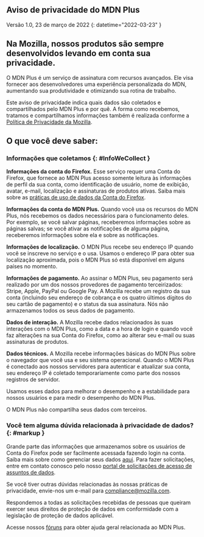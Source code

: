 ﻿## <span class="privacy-header-firefox">Aviso de privacidade do</span> <span class="privacy-header-policy"> MDN Plus </span>

Versão 1.0, 23 de março de 2022
{: datetime="2022-03-23" }

## Na Mozilla, nossos produtos são sempre desenvolvidos levando em conta sua privacidade.

O MDN Plus é um serviço de assinatura com recursos avançados. Ele visa fornecer aos desenvolvedores uma experiência personalizada do MDN, aumentando sua produtividade e otimizando sua rotina de trabalho.

Este aviso de privacidade indica quais dados são coletados e compartilhados pelo MDN Plus e por quê. A forma como recebemos, tratamos e compartilhamos informações também é realizada conforme a [Política de Privacidade da Mozilla](https://www.mozilla.org/privacy/).

## O que você deve saber:

### Informações que coletamos {: #InfoWeCollect }

__Informações da conta do Firefox.__ Esse serviço requer uma Conta do Firefox, que fornece ao MDN Plus acesso somente leitura às informações de perfil da sua conta, como identificação de usuário, nome de exibição, avatar, e-mail, localização e assinaturas de produtos ativas. Saiba mais sobre as [práticas de uso de dados da Conta do Firefox](https://www.mozilla.org/privacy/firefox/#firefox-accounts-join-firefox).

__Informações da conta do MDN Plus.__ Quando você usa os recursos do MDN Plus, nós recebemos os dados necessários para o funcionamento deles. Por exemplo, se você salvar páginas, receberemos informações sobre as páginas salvas; se você ativar as notificações de alguma página, receberemos informações sobre ela e sobre as notificações. 

__Informações de localização.__ O MDN Plus recebe seu endereço IP quando você se inscreve no serviço e o usa. Usamos o endereço IP para obter sua localização aproximada, pois o MDN Plus só está disponível em alguns países no momento.

__Informações de pagamento.__ Ao assinar o MDN Plus, seu pagamento será realizado por um dos nossos provedores de pagamento terceirizados: Stripe, Apple, PayPal ou Google Pay. A Mozilla recebe um registro da sua conta (incluindo seu endereço de cobrança e os quatro últimos dígitos do seu cartão de pagamento) e o status da sua assinatura. Nós não armazenamos todos os seus dados de pagamento.

__Dados de interação.__ A Mozilla recebe dados relacionados às suas interações com o MDN Plus, como a data e a hora de login e quando você faz alterações na sua Conta do Firefox, como ao alterar seu e-mail ou suas assinaturas de produtos.

__Dados técnicos.__ A Mozilla recebe informações básicas do MDN Plus sobre o navegador que você usa e seu sistema operacional. Quando o MDN Plus é conectado aos nossos servidores para autenticar e atualizar sua conta, seu endereço IP é coletado temporariamente como parte dos nossos registros de servidor. 

Usamos esses dados para melhorar o desempenho e a estabilidade para nossos usuários e para medir o desempenho do MDN Plus.

O MDN Plus não compartilha seus dados com terceiros.

### Você tem alguma dúvida relacionada à privacidade de dados? {: #markup }

Grande parte das informações que armazenamos sobre os usuários de Conta do Firefox pode ser facilmente acessada fazendo login na conta. Saiba mais sobre como gerenciar seus dados [aqui](https://support.mozilla.org/products/privacy-and-security/user-control). Para fazer solicitações, entre em contato conosco pelo nosso [portal de solicitações de acesso de assuntos de dados](https://privacyportal.onetrust.com/webform/1350748f-7139-405c-8188-22740b3b5587/4ba08202-2ede-4934-a89e-f0b0870f95f0).

Se você tiver outras dúvidas relacionadas às nossas práticas de privacidade, envie-nos um e-mail para compliance@mozilla.com.

Respondemos a todas as solicitações recebidas de pessoas que queiram exercer seus direitos de proteção de dados em conformidade com a legislação de proteção de dados aplicável.

Acesse nossos [fóruns](https://support.mozilla.org/) para obter ajuda geral relacionada ao MDN Plus.
